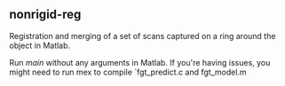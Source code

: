 nonrigid-reg
-------------
Registration and merging of a set of scans captured on a ring around the object in Matlab.


Run _main_ without any arguments in Matlab. If you're having issues, you might need to run mex 
to compile `fgt\_predict.c and fgt\_model.m 

